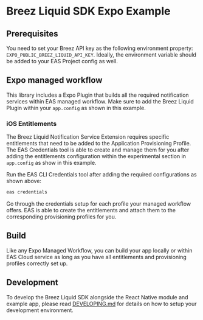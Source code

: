 # Breez Liquid SDK Expo Example

## Prerequisites
You need to set your Breez API key as the following environment property: `EXPO_PUBLIC_BREEZ_LIQUID_API_KEY`.
Ideally, the environment variable should be added to your EAS Project config as well.

## Expo managed workflow

This library includes a Expo Plugin that builds all the required notification services within EAS managed workflow. Make sure to add the Breez Liquid Plugin within your `app.config` as shown in this example.

### iOS Entitlements

The Breez Liquid Notification Service Extension requires specific entitlements that need to be added to the Application Provisioning Profile. The EAS Credentials tool is able to create and manage them for you after adding the entitlements configuration within the experimental section in `app.config` as show in this example.

Run the EAS CLI Credentials tool after adding the required configurations as shown above:

```bash
eas credentials
```

Go through the credentials setup for each profile your managed workflow offers. EAS is able to create the entitlements and attach them to the corresponding provisioning profiles for you.

## Build

Like any Expo Managed Workflow, you can build your app locally or within EAS Cloud service as long as you have all entitlements and provisioning profiles correctly set up.


## Development

To develop the Breez Liquid SDK alongside the React Native module and example app, please read [DEVELOPING.md](../DEVELOPING.md) for details on how to setup your development environment.
